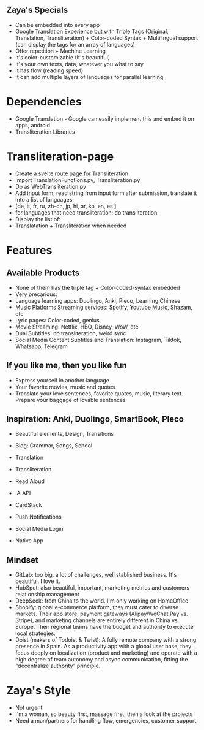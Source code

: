 ## Zaya's Specials

- Can be embedded into every app
- Google Translation Experience but with Triple Tags (Original, Translation, Transliteration) + Color-coded Syntax + Multilingual support (can display the tags for an array of languages)
- Offer repetition + Machine Learning
- It's color-customizable (It's beautiful)
- It's your own texts, data, whatever you what to say
- It has flow (reading speed)
- It can add multiple layers of languages for parallel learning

# Dependencies

- Google Translation - Google can easily implement this and embed it on apps, android
- Transliteration Libraries

# Transliteration-page

- Create a svelte route page for Transliteration
- Import TranslationFunctions.py, Transliteration.py
- Do as WebTransliteration.py
- Add input form, read string from input form after submission, translate it into a list of languages:
- [de, it, fr, ru, zh-ch, jp, hi, ar, ko, en, es ]
- for languages that need transliteration: do transliteration
- Display the list of:
- Translatation + Transliteration when needed

# Features

## Available Products

- None of them has the triple tag + Color-coded-syntax embedded
- Very precarious:
- Language learning apps: Duolingo, Anki, Pleco, Learning Chinese
- Music Platforms Streaming services: Spotify, Youtube Music, Shazam, etc
- Lyric pages: Color-coded, genius
- Movie Streaming: Netflix, HBO, Disney, WoW, etc
- Dual Subtitles: no transliteration, weird sync
- Social Media Content Subtitles and Translation: Instagram, Tiktok, Whatsapp, Telegram

## If you like me, then you like fun

- Express yourself in another language
- Your favorite movies, music and quotes
- Translate your love sentences, favorite quotes, music, literary text. Prepare your baggage of lovable sentences

## Inspiration: Anki, Duolingo, SmartBook, Pleco

- Beautiful elements, Design, Transitions
- Blog: Grammar, Songs, School
- Translation
- Transliteration
- Read Aloud
- IA API
- CardStack

- Push Notifications
- Social Media Login
- Native App

## Mindset

- GitLab: too big, a lot of challenges, well stablished business. It's beautiful. I love it.
- HubSpot: also beautiful, important, marketing metrics and customers relationship management
- DeepSeek: from China to the world. I'm only working on HomeOffice
- Shopify: global e-commerce platform, they must cater to diverse markets. Their app store, payment gateways (Alipay/WeChat Pay vs. Stripe), and marketing channels are entirely different in China vs. Europe. Their regional teams have the budget and authority to execute local strategies.
- Doist (makers of Todoist & Twist): A fully remote company with a strong presence in Spain. As a productivity app with a global user base, they focus deeply on localization (product and marketing) and operate with a high degree of team autonomy and async communication, fitting the "decentralize authority" principle.

# Zaya's Style

- Not urgent
- I'm a woman, so beauty first, massage first, then a look at the projects
- Need a man/partners for handling flow, emergencies, customer support
